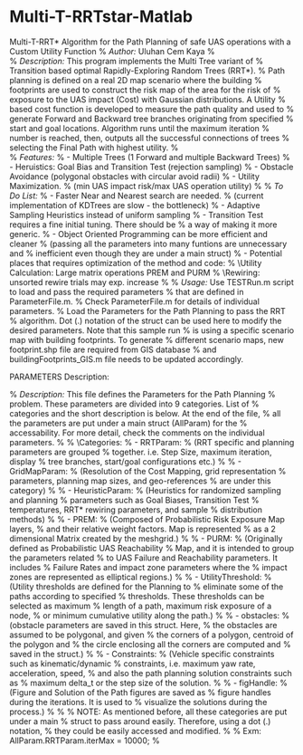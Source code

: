 # Multi-T-RRTstar-Matlab
Multi-T-RRT* Algorithm for the Path Planning of safe UAS operations with a Custom Utility Function
% *Author:* Uluhan Cem Kaya
%  
% *Description:* This program implements the Multi Tree variant of
% Transition based optimal Rapidly-Exploring Random Trees (RRT*). 
% Path planning is defined on a real 2D map scenario where the building
% footprints are used to construct the risk map of the area for the risk of 
% exposure to the UAS impact (Cost) with Gaussian distributions. A Utility 
% based cost function is developed to measure the path quality and used to 
% generate Forward and Backward tree branches originating from specified 
% start and goal locations. Algorithm runs until the maximum iteration 
% number is reached, then, outputs all the successful connections of trees 
% selecting the Final Path with highest utility. 
%  
%  *Features:*
%      - Multiple Trees  (1 Forward and multiple Backward Trees)
%      - Heruistics: Goal Bias and Transition Test (rejection sampling)
%      - Obstacle Avoidance (polygonal obstacles with circular avoid radii)
%      - Utility Maximization. 
%        (min UAS impact risk/max UAS operation utility)
% 
% *To Do List:*
%      - Faster Near and Nearest search are needed.
%        (current implementation of KDTrees are slow - the bottleneck)
%      - Adaptive Sampling Heuristics instead of uniform sampling
%      - Transition Test requires a fine initial tuning. There should be 
%        a way of making it more generic.
%      - Object Oriented Programming can be more efficient and cleaner
%        (passing all the parameters into many funtions are unnecessary and
%        inefficient even though they are under a main struct)
%      - Potential places that requires optimization of the method and code:
%             \Utility Calculation: Large matrix operations PREM and PURM
%             \Rewiring: unsorted rewire trials may exp. increase
% 
% *Usage:* Use TESTRun.m script to load and pass the required parameters 
%          that are defined in ParameterFile.m.
%          Check ParameterFile.m for details of individual parameters.
%	     Load the Parameters for the Path Planning to pass the RRT
% 	     algorithm. Dot (.) notation of the struct can be used here to
     modify the desired parameters. Note that this sample run
% is using a specific scenario map with building footprints. To generate
% different scenario maps, new footprint.shp file are required from GIS database
% and buildingFootprints_GIS.m file needs to be updated accordingly.


 

PARAMETERS Description:

% *Description:* This file defines the Parameters for the Path Planning
% problem. These parameters are divided into 9 categories. List of
% categories and the short description is below. At the end of the file, 
% all the parameters are put under a main struct (AllParam) for the 
% accessability. For more detail, check the comments on the individual parameters.
% 
% \Categories:
%       - RRTParam:
%                   (RRT specific and planning parameters are grouped 
%                   together. i.e. Step Size, maximum iteration, display 
%                   tree branches, start/goal configurations etc.) 
% 
%       - GridMapParam:
%                   (Resolution of the Cost Mapping, grid representation 
%                   parameters, planning map sizes, and geo-references 
%                   are under this category)
% 
%       - HeuristicParam:
%                   (Heuristics for randomized sampling and planning
%                   parameters such as Goal Biases, Transition Test
%                   temperatures, RRT* rewiring parameters, and sample
%                   distribution methods)
% 
%       - PREM:
%                   (Composed of Probabilistic Risk Exposure Map layers,
%                   and their relative weight factors. Map is represented
%                   as a 2 dimensional Matrix created by the meshgrid.)
% 
%       - PURM:
%                   (Originally defined as Probabilistic UAS Reachability
%                   Map, and it is intended to group the parameters related
%                   to UAS Failure and Reachability parameters. It includes
%                   Failure Rates and impact zone parameters where the
%                   impact zones are represented as elliptical regions.)
% 
%       - UtilityThreshold:
%                   (Utility thresholds are defined for the Planning to
%                   eliminate some of the paths according to specified
%                   thresholds. These thresholds can be selected as maximum
%                   length of a path, maximum risk exposure of a node,
%                   or minimum cumulative utility along the path.)
% 
%       - obstacles:
%                   (obstacle parameters are saved in this struct. Here,
%                   the obstacles are assumed to be polygonal, and given
%                   the corners of a polygon, centroid of the polygon and
%                   the circle enclosing all the corners are computed and
%                   saved in the struct.)
% 
%       - Constraints:
%                   (Vehicle specific constraints such as kinematic/dynamic
%                   constraints, i.e. maximum yaw rate, acceleration, speed,
%                   and also the path planning solution constraints such as 
%                   maximum delta_t or the step size of the solution.
% 
%       - figHandle:
%                   (Figure and Solution of the Path figures are saved as
%                   figure handles during the iterations. It is used to
%                   visualize the solutions during the process.)
% 
% 
%  NOTE: As mentioned before, all these categories are put under a main
%        struct to pass around easily. Therefore, using a dot (.) notation,
%        they could be easily accessed and modified.
% 
%        Exm: AllParam.RRTParam.iterMax = 10000;
% 

